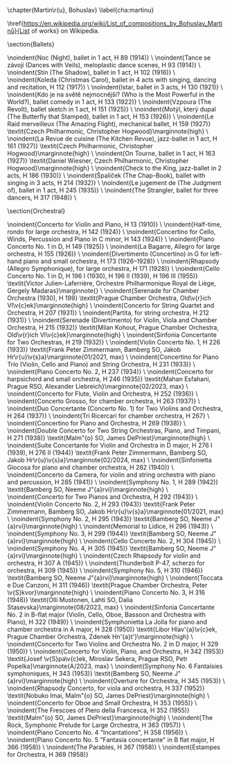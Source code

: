 \chapter{Martin\r{u}, Bohuslav}
\label{cha:martinu}

\href{https://en.wikipedia.org/wiki/List_of_compositions_by_Bohuslav_Martinů}{List of works} on Wikipedia.

\section{Ballets}

\noindent{Noc (Night), ballet in 1 act, H 89 (1914)} \\
\noindent{Tance se závoji (Dances with Veils), meloplastic dance scenes, H 93 (1914)} \\
\noindent{Stín (The Shadow), ballet in 1 act, H 102 (1916)} \\
\noindent{Koleda (Christmas Carol), ballet in 4 acts with singing, dancing and recitation, H 112 (1917)} \\
\noindent{Istar, ballet in 3 acts, H 130 (1921)} \\
\noindent{Kdo je na světě nejmocnější? (Who is the Most Powerful in the World?), ballet comedy in 1 act, H 133 (1922)} \\
\noindent{Vzpoura (The Revolt), ballet sketch in 1 act, H 151 (1925)} \\
\noindent{Motýl, který dupal (The Butterfly that Stamped), ballet in 1 act, H 153 (1926)} \\
\noindent{Le Raid merveilleux (The Amazing Flight), mechanical ballet, H 159 (1927)} \textit{Czech Philharmonic, Christopher Hogwood}\marginnote{high} \\
\noindent{La Revue de cuisine (The Kitchen Revue), jazz-ballet in 1 act, H 161 (1927)} \textit{Czech Philharmonic, Christopher Hogwood}\marginnote{high} \\
\noindent{On Tourne, ballet in 1 act, H 163 (1927)} \textit{Daniel Wiesner, Czech Philharmonic, Christopher Hogwood}\marginnote{high} \\
\noindent{Check to the King, jazz-ballet in 2 acts, H 186 (1930)} \\
\noindent{Špalíček (The Chap-Book), ballet with singing in 3 acts, H 214 (1932)} \\
\noindent{Le jugement de (The Judgment of), ballet in 1 act, H 245 (1935)} \\
\noindent{The Strangler, ballet for three dancers, H 317 (1948)} \\


\section{Orchestral}

\noindent{Concerto for Violin and Piano, H 13 (1910)} \\
\noindent{Half-time, rondo for large orchestra, H 142 (1924)} \\
\noindent{Concertino for Cello, Winds, Percussion and Piano in C minor, H 143 (1924)} \\
\noindent{Piano Concerto No. 1 in D, H 149 (1925)} \\
\noindent{La Bagarre, Allegro for large orchestra, H 155 (1926)} \\
\noindent{Divertimento (Concertino) in G for left-hand piano and small orchestra, H 173 (1926–1928)} \\
\noindent{Rhapsody (Allegro Symphonique), for large orchestra, H 171 (1928)} \\
\noindent{Cello Concerto No. 1 in D, H 196 I (1930), H 196 II (1939), H 196 III (1955)} \textit{Victor Julien-Laferrière, Orchestre Philharmonique Royal de Liège, Gergely Madaras}\marginnote{}  \\
\noindent{Serenade for Chamber Orchestra (1930), H 199} \textit{Prague Chamber Orchestra, Old\v{r}ich Vl\v{c}ek}\marginnote{high}  \\
\noindent{Concerto for String Quartet and Orchestra, H 207 (1931)} \\
\noindent{Partita, for string orchestra, H 212 (1931)} \\
\noindent{Serenade (Divertimento) for Violin, Viola and Chamber Orchestra, H 215 (1932)} \textit{Milan Kohout, Prague Chamber Orchestra, Old\v{r}ich Vl\v{c}ek}\marginnote{high}  \\
\noindent{Sinfonia Concertante for Two Orchestras, H 219 (1932)} \\
\noindent{Violin Concerto No. 1, H 226 (1933)} \textit{Frank Peter Zimmermann, Bamberg SO, Jakob Hr\r{u}\v{s}a}\marginnote{01/2021, max} \\
\noindent{Concertino for Piano Trio (Violin, Cello and Piano) and String Orchestra, H 231 (1933)} \\
\noindent{Piano Concerto No. 2, H 237 (1934)} \\
\noindent{Concerto for harpsichord and small orchestra, H 246 (1935)} \textit{Mahan Esfahani, Prague RSO, Alexander Liebreich}\marginnote{02/2023, max} \\
\noindent{Concerto for Flute, Violin and Orchestra, H 252 (1936)} \\
\noindent{Concerto Grosso, for chamber orchestra, H 263 (1937)} \\
\noindent{Duo Concertante (Concerto No. 1) for Two Violins and Orchestra, H 264 (1937)} \\
\noindent{Tri Ricercari for chamber orchestra, H 267} \\
\noindent{Concertino for Piano and Orchestra, H 269 (1938)} \\
\noindent{Double Concerto for Two String Orchestras, Piano, and Timpani, H 271 (1938)} \textit{Malm\"{o} SO, James DePriest}\marginnote{high} \\
\noindent{Suite Concertante for Violin and Orchestra in D major, H 276 I (1939), H 276 II (1944)} \textit{Frank Peter Zimmermann, Bamberg SO, Jakob Hr\r{u}\v{s}a}\marginnote{02/2024, max} \\
\noindent{Sinfonietta Giocosa for piano and chamber orchestra, H 282 (1940)} \\
\noindent{Concerto da Camera, for violin and string orchestra with piano and percussion, H 285 (1941)} \\
\noindent{Symphony No. 1, H 289 (1942)} \textit{Bamberg SO, Neeme J\"{a}rvi}\marginnote{high} \\
\noindent{Concerto for Two Pianos and Orchestra, H 292 (1943)} \\
\noindent{Violin Concerto No. 2, H 293 (1943)} \textit{Frank Peter Zimmermann, Bamberg SO, Jakob Hr\r{u}\v{s}a}\marginnote{01/2021, max} \\
\noindent{Symphony No. 2, H 295 (1943)} \textit{Bamberg SO, Neeme J\"{a}rvi}\marginnote{high} \\
\noindent{Memorial to Lidice, H 296 (1943)} \\
\noindent{Symphony No. 3, H 299 (1944)} \textit{Bamberg SO, Neeme J\"{a}rvi}\marginnote{high} \\
\noindent{Cello Concerto No. 2, H 304 (1945)} \\
\noindent{Symphony No. 4, H 305 (1945)} \textit{Bamberg SO, Neeme J\"{a}rvi}\marginnote{high} \\
\noindent{Czech Rhapsody for violin and orchestra, H 307 A (1945)} \\
\noindent{Thunderbolt P-47, scherzo for orchestra, H 309 (1945)} \\
\noindent{Symphony No. 5, H 310 (1946)} \textit{Bamberg SO, Neeme J\"{a}rvi}\marginnote{high} \\
\noindent{Toccata e Due Canzoni, H 311 (1946)} \textit{Prague Chamber Orchestra, Peter \v{S}kvor}\marginnote{high} \\
\noindent{Piano Concerto No. 3, H 316 (1948)} \textit{Olli Mustonen, Lahti SO, Dalia Stasevska}\marginnote{08/2023, max} \\
\noindent{Sinfonia Concertante No. 2 in B-flat major (Violin, Cello, Oboe, Bassoon and Orchestra with Piano), H 322 (1949)} \\
\noindent{Symphonietta La Jolla for piano and chamber orchestra in A major, H 328 (1950)} \textit{Libor Hlav\'{a}\v{c}ek, Prague Chamber Orchestra, Zdenek Hn\'{a}t'}\marginnote{high} \\
\noindent{Concerto for Two Violins and Orchestra No. 2 in D major, H 329 (1950)} \\
\noindent{Concerto for Violin, Piano, and Orchestra, H 342 (1953)} \textit{Josef \v{S}pa\v{c}ek, Miroslav Sekera, Prague RSO, Petr Popelka}\marginnote{A/2023, max}  \\
\noindent{Symphony No. 6 Fantaisies symphoniques, H 343 (1953)} \textit{Bamberg SO, Neeme J\"{a}rvi}\marginnote{high} \\
\noindent{Overture for Orchestra, H 345 (1953)} \\
\noindent{Rhapsody Concerto, for viola and orchestra, H 337 (1952)} \textit{Nobuko Imai, Malm\"{o} SO, James DePriest}\marginnote{high} \\
\noindent{Concerto for Oboe and Small Orchestra, H 353 (1955)} \\
\noindent{The Frescoes of Piero della Francesca, H 352 (1955)} \textit{Malm\"{o} SO, James DePriest}\marginnote{high} \\
\noindent{The Rock, Symphonic Prelude for Large Orchestra, H 363 (1957)} \\
\noindent{Piano Concerto No. 4 "Incantations", H 358 (1956)} \\
\noindent{Piano Concerto No. 5 "Fantasia concertante" in B flat major, H 366 (1958)} \\
\noindent{The Parables, H 367 (1958)} \\
\noindent{Estampes for Orchestra, H 369 (1958)}
